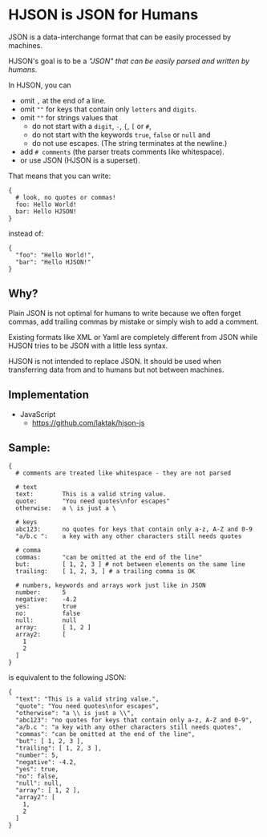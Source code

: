 
# HJSON is JSON for Humans

JSON is a data-interchange format that can be easily processed by machines.

HJSON's goal is to be a *"JSON" that can be easily parsed and written by humans*.

In HJSON, you can

- omit `,` at the end of a line.
- omit `""` for keys that contain only `letters` and `digits`.
- omit `""` for strings values that
  - do not start with a `digit`, `-`, `{`, `[` or `#`,
  - do not start with the keywords `true`, `false` or `null` and
  - do not use escapes.
  (The string terminates at the newline.)
- add `# comments`  (the parser treats comments like whitespace).
- or use JSON (HJSON is a superset).


That means that you can write:
```
{
  # look, no quotes or commas!
  foo: Hello World!
  bar: Hello HJSON!
}
```

instead of:
```
{
  "foo": "Hello World!",
  "bar": "Hello HJSON!"
}
```

## Why?

Plain JSON is not optimal for humans to write because we often forget commas, add trailing commas by mistake or simply wish to add a comment.

Existing formats like XML or Yaml are completely different from JSON while HJSON tries to be JSON with a little less syntax.

HJSON is not intended to replace JSON. It should be used when transferring data from and to humans but not between machines.

## Implementation

- JavaScript
  - https://github.com/laktak/hjson-js

## Sample:

```
{
  # comments are treated like whitespace - they are not parsed

  # text
  text:        This is a valid string value.
  quote:       "You need quotes\nfor escapes"
  otherwise:   a \ is just a \

  # keys
  abc123:      no quotes for keys that contain only a-z, A-Z and 0-9
  "a/b.c ":    a key with any other characters still needs quotes

  # comma
  commas:      "can be omitted at the end of the line"
  but:         [ 1, 2, 3 ] # not between elements on the same line
  trailing:    [ 1, 2, 3, ] # a trailing comma is OK

  # numbers, keywords and arrays work just like in JSON
  number:      5
  negative:    -4.2
  yes:         true
  no:          false
  null:        null
  array:       [ 1, 2 ]
  array2:      [
    1
    2
  ]
}
```

is equivalent to the following JSON:

```
{
  "text": "This is a valid string value.",
  "quote": "You need quotes\nfor escapes",
  "otherwise": "a \\ is just a \\",
  "abc123": "no quotes for keys that contain only a-z, A-Z and 0-9",
  "a/b.c ": "a key with any other characters still needs quotes",
  "commas": "can be omitted at the end of the line",
  "but": [ 1, 2, 3 ],
  "trailing": [ 1, 2, 3 ],
  "number": 5,
  "negative": -4.2,
  "yes": true,
  "no": false,
  "null": null,
  "array": [ 1, 2 ],
  "array2": [
    1,
    2
  ]
}
```
